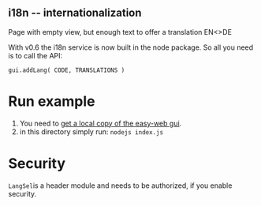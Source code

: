 ## i18n -- internationalization
Page with empty view, but enough text to offer a translation EN<>DE

With v0.6 the i18n service is now built in the node package. 
So all you need is to call the API:

	gui.addLang( CODE, TRANSLATIONS ) 
	
 
# Run example
1. You need to [get a local copy of the easy-web gui](https://github.com/ma-ha/easy-web-gui).
2. in this directory simply run: `nodejs index.js` 

# Security
`LangSel`is a header module and needs to be authorized, if you enable security.
